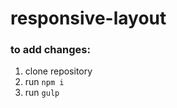 # responsive-layout


### to add changes: 
1. clone repository
2. run ```npm i```
3. run ```gulp```
